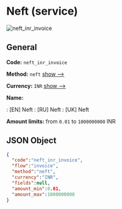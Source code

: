 
# Neft (service) 
![neft_inr_invoice](https://static.openfintech.io/payment_methods/neft_inr_invoice/logo.svg?w=400&c=v0.59.26#w200)  

## General 
 
**Code:** `neft_inr_invoice` 
 
**Method:** `neft` 
 [show -->](/payment-methods/neft/) 
 
**Currency:** `INR` [show -->](/currencies/INR/) 
 
**Name:** 
 
:	[EN] Neft 
:	[RU] Neft 
:	[UK] Neft 
 
**Amount limits:** from `0.01` to `1000000000` INR 

## JSON Object 

```json
{
  "code":"neft_inr_invoice",
  "flow":"invoice",
  "method":"neft",
  "currency":"INR",
  "fields":null,
  "amount_min":0.01,
  "amount_max":1000000000
}
```  
